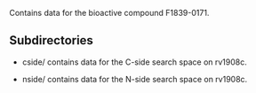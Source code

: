 Contains data for the bioactive compound F1839-0171.

## Subdirectories

- cside/ contains data for the C-side search space on rv1908c.

- nside/ contains data for the N-side search space on rv1908c.

